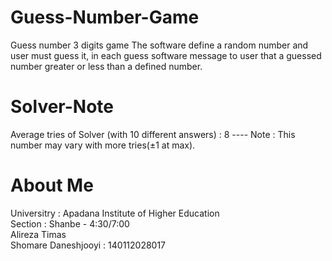 # Guess-Number-Game
Guess number 3 digits game
The software define a random number and user must guess it, in each guess software message to user that a guessed number greater or less than a defined number. 
# Solver-Note
Average tries of Solver (with 10 different answers) : 8 ----
Note : This number may vary with more tries(±1 at max).
# About Me
Universitry : Apadana Institute of Higher Education\
Section : Shanbe - 4:30/7:00\
Alireza Timas\
Shomare Daneshjooyi : 140112028017

